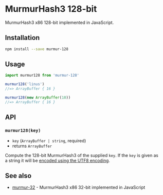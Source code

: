 # MurmurHash3 128-bit

MurmurHash3 x86 128-bit implemented in JavaScript.

## Installation

```sh
npm install --save murmur-128
```

## Usage

```js
import murmur128 from 'murmur-128'

murmur128('linus')
//=> ArrayBuffer { 16 }

murmur128(new ArrayBuffer(10))
//=> ArrayBuffer { 16 }
```

## API

### `murmur128(key)`

- `key` (`ArrayBuffer | string`, required)
- returns `ArrayBuffer`

Compute the 128-bit MurmurHash3 of the supplied `key`. If the `key` is given as a string it will be [encoded using the UTF8 encoding](https://github.com/LinusU/encode-utf8).

## See also

- [murmur-32](https://github.com/LinusU/murmur-32) - MurmurHash3 x86 32-bit implemented in JavaScript
